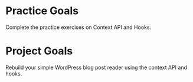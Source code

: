 # Practice Goals
Complete the practice exercises on  Context API and Hooks.

# Project Goals
Rebuild your simple WordPress blog post reader using the context API and hooks.